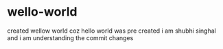 # wello-world
created wellow world coz hello world was pre created
i am shubhi singhal and i am understanding the commit changes
